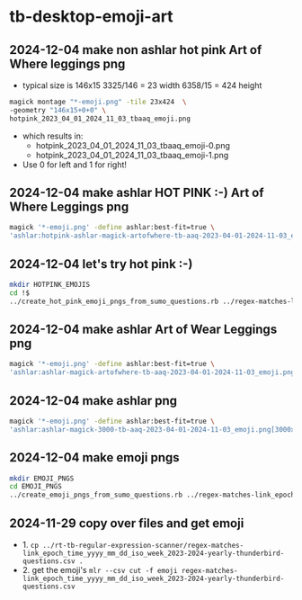 # tb-desktop-emoji-art

## 2024-12-04 make non ashlar hot pink Art of Where leggings png
* typical size is 146x15  3325/146 = 23 width 6358/15 = 424 height

```bash
magick montage "*-emoji.png" -tile 23x424  \
-geometry "146x15+0+0" \
hotpink_2023_04_01_2024_11_03_tbaaq_emoji.png
```
* which results in:
    * hotpink_2023_04_01_2024_11_03_tbaaq_emoji-0.png
    * hotpink_2023_04_01_2024_11_03_tbaaq_emoji-1.png
* Use 0 for left and 1 for right!

## 2024-12-04 make ashlar HOT PINK :-) Art of Where Leggings png
```bash
magick '*-emoji.png' -define ashlar:best-fit=true \
'ashlar:hotpink-ashlar-magick-artofwhere-tb-aaq-2023-04-01-2024-11-03_emoji.png[3325x6358+0+0]'
```
## 2024-12-04 let's try hot pink :-)
```bash
mkdir HOTPINK_EMOJIS
cd !$
../create_hot_pink_emoji_pngs_from_sumo_questions.rb ../regex-matches-link_epoch_time_yyyy_mm_dd_iso_week_2023-2024-yearly-thunderbird-questions.csv
```
## 2024-12-04 make ashlar Art of Wear Leggings png
```bash
magick '*-emoji.png' -define ashlar:best-fit=true \
'ashlar:ashlar-magick-artofwhere-tb-aaq-2023-04-01-2024-11-03_emoji.png[3325x6358+0+0]'
```
## 2024-12-04 make ashlar png
```bash
magick '*-emoji.png' -define ashlar:best-fit=true \
'ashlar:ashlar-magick-3000-tb-aaq-2023-04-01-2024-11-03_emoji.png[3000x3000+0+0]'
```
## 2024-12-04 make emoji pngs
```bash
mkdir EMOJI_PNGS
cd EMOJI_PNGS
../create_emoji_pngs_from_sumo_questions.rb ../regex-matches-link_epoch_time_yyyy_mm_dd_iso_week_2023-2024-yearly-thunderbird-questions.csv
```
## 2024-11-29 copy over files and get emoji
* 1\. `cp ../rt-tb-regular-expression-scanner/regex-matches-link_epoch_time_yyyy_mm_dd_iso_week_2023-2024-yearly-thunderbird-questions.csv .`
* 2\. get the emoji's `mlr --csv cut -f emoji regex-matches-link_epoch_time_yyyy_mm_dd_iso_week_2023-2024-yearly-thunderbird-questions.csv`
